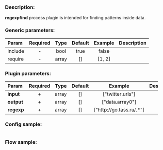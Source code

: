 ### Description:

**regexpfind** process plugin is intended for finding patterns inside data.


### Generic parameters:

| Param   | Required | Type  | Default | Example | Description |
|:--------|:--------:|:-----:|:-------:|:-------:|:------------|
| include |    -     | bool  |  true   |  false  |             |
| require |    -     | array |   []    | [1, 2]  |             |


### Plugin parameters:

| Param      | Required | Type  | Default |         Example          | Description |
|:-----------|:--------:|:-----:|:-------:|:------------------------:|:------------|
| **input**  |    +     | array |   []    |     ["twitter.urls"]     |             |
| **output** |    +     | array |   []    |     ["data.array0"]      |             |
| **regexp** |    +     | array |   []    | ["http://go.tass.ru/.*"] |             |

### Config sample:

```toml

```

### Flow sample:

```yaml
```